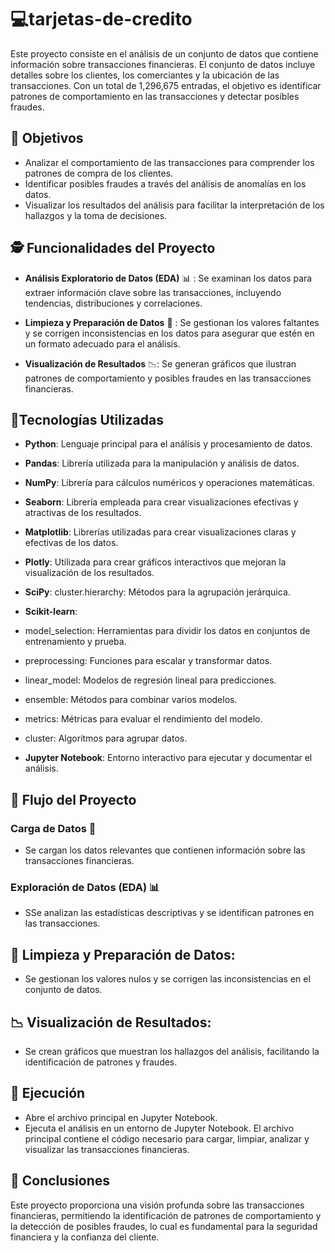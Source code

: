 # :computer:tarjetas-de-credito

Este proyecto consiste en el análisis de un conjunto de datos que contiene información sobre transacciones financieras. El conjunto de datos incluye detalles sobre los clientes, los comerciantes y la ubicación de las transacciones. Con un total de 1,296,675 entradas, el objetivo es identificar patrones de comportamiento en las transacciones y detectar posibles fraudes.

## 🎯 Objetivos
- Analizar el comportamiento de las transacciones para comprender los patrones de compra de los clientes.
- Identificar posibles fraudes a través del análisis de anomalías en los datos.
- Visualizar los resultados del análisis para facilitar la interpretación de los hallazgos y la toma de decisiones.


## :detective: Funcionalidades del Proyecto

- **Análisis Exploratorio de Datos (EDA)** 📊 :
   Se examinan los datos para extraer información clave sobre las transacciones, incluyendo tendencias, distribuciones y correlaciones.
- **Limpieza y Preparación de Datos** 🧹 :
   Se gestionan los valores faltantes y se corrigen inconsistencias en los datos para asegurar que estén en un formato adecuado para el análisis.
  
- **Visualización de Resultados** 📉:
   Se generan gráficos que ilustran patrones de comportamiento y posibles fraudes en las transacciones financieras.

## :wrench:Tecnologías Utilizadas

- **Python**: Lenguaje principal para el análisis y procesamiento de datos.
- **Pandas**: Librería utilizada para la manipulación y análisis de datos.
- **NumPy**: Librería para cálculos numéricos y operaciones matemáticas.
- **Seaborn**: Librería empleada para crear visualizaciones efectivas y atractivas de los resultados.
- **Matplotlib**: Librerías utilizadas para crear visualizaciones claras y efectivas de los datos.
- **Plotly**: Utilizada para crear gráficos interactivos que mejoran la visualización de los resultados.
- **SciPy**: cluster.hierarchy: Métodos para la agrupación jerárquica.
- **Scikit-learn**:
- model_selection: Herramientas para dividir los datos en conjuntos de entrenamiento y prueba.
- preprocessing: Funciones para escalar y transformar datos.
- linear_model: Modelos de regresión lineal para predicciones.
- ensemble: Métodos para combinar varios modelos.
- metrics: Métricas para evaluar el rendimiento del modelo.
- cluster: Algoritmos para agrupar datos.



- **Jupyter Notebook**: Entorno interactivo para ejecutar y documentar el análisis.

## 🔄 Flujo del Proyecto 

### Carga de Datos 🔧
- Se cargan los datos relevantes que contienen información sobre las transacciones financieras.
  
### Exploración de Datos (EDA) 📊
- SSe analizan las estadísticas descriptivas y se identifican patrones en las transacciones.

## 🧹 Limpieza y Preparación de Datos:

- Se gestionan los valores nulos y se corrigen las inconsistencias en el conjunto de datos.


## 📉 Visualización de Resultados:

- Se crean gráficos que muestran los hallazgos del análisis, facilitando la identificación de patrones y fraudes.


## 🚀 Ejecución
- Abre el archivo principal en Jupyter Notebook.
- Ejecuta el análisis en un entorno de Jupyter Notebook. El archivo principal contiene el código necesario para cargar, limpiar, analizar y visualizar las transacciones financieras.

## 📝 Conclusiones
Este proyecto proporciona una visión profunda sobre las transacciones financieras, permitiendo la identificación de patrones de comportamiento y la detección de posibles fraudes, lo cual es fundamental para la seguridad financiera y la confianza del cliente.
